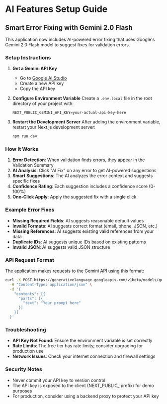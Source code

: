 # AI Features Setup Guide

## Smart Error Fixing with Gemini 2.0 Flash

This application now includes AI-powered error fixing that uses Google's Gemini 2.0 Flash model to suggest fixes for validation errors.

### Setup Instructions

1. **Get a Gemini API Key**
   - Go to [Google AI Studio](https://makersuite.google.com/app/apikey)
   - Create a new API key
   - Copy the API key

2. **Configure Environment Variable**
   Create a `.env.local` file in the root directory of your project with:
   ```
   NEXT_PUBLIC_GEMINI_API_KEY=your-actual-api-key-here
   ```

3. **Restart the Development Server**
   After adding the environment variable, restart your Next.js development server:
   ```bash
   npm run dev
   ```

### How It Works

1. **Error Detection**: When validation finds errors, they appear in the Validation Summary
2. **AI Analysis**: Click "AI Fix" on any error to get AI-powered suggestions
3. **Smart Suggestions**: The AI analyzes the error context and suggests specific fixes
4. **Confidence Rating**: Each suggestion includes a confidence score (0-100%)
5. **One-Click Apply**: Apply the suggested fix with a single click

### Example Error Fixes

- **Missing Required Fields**: AI suggests reasonable default values
- **Invalid Formats**: AI suggests correct format (email, phone, JSON, etc.)
- **Missing References**: AI suggests existing valid references from your data
- **Duplicate IDs**: AI suggests unique IDs based on existing patterns
- **Invalid JSON**: AI suggests valid JSON structure

### API Request Format

The application makes requests to the Gemini API using this format:
```bash
curl -X POST https://generativelanguage.googleapis.com/v1beta/models/gemini-2.0-flash:generateContent?key=YOUR_API_KEY \
  -H "Content-Type: application/json" \
  -d '{
    "contents": [{
      "parts": [{
        "text": "Your prompt here"
      }]
    }]
  }'
```

### Troubleshooting

- **API Key Not Found**: Ensure the environment variable is set correctly
- **Rate Limits**: The free tier has rate limits; consider upgrading for production use
- **Network Issues**: Check your internet connection and firewall settings

### Security Notes

- Never commit your API key to version control
- The API key is exposed to the client (NEXT_PUBLIC_ prefix) for demo purposes
- For production, consider using a backend proxy to protect your API key 